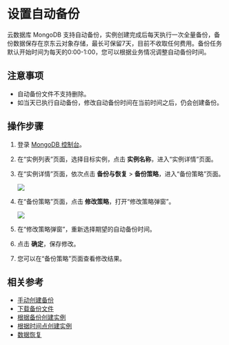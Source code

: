 # 设置自动备份

云数据库 MongoDB 支持自动备份，实例创建完成后每天执行一次全量备份，备份数据保存在京东云对象存储，最长可保留7天，目前不收取任何费用。备份任务默认开始时间为每天的0:00-1:00，您可以根据业务情况调整自动备份时间。


## 注意事项
- 自动备份文件不支持删除。
- 如当天已执行自动备份，修改自动备份时间在当前时间之后，仍会创建备份。

## 操作步骤
1. 登录 [MongoDB 控制台](https://mongodb-console.jdcloud.com/mongodb)。
1. 在“实例列表”页面，选择目标实例，点击 **实例名称**，进入“实例详情”页面。
1. 在“实例详情”页面，依次点击 **备份与恢复** >  **备份策略**，进入“备份策略”页面。
   
   ![](https://github.com/jdcloudcom/cn/blob/master/image/mongodb/mongo-017.png)

1. 在“备份策略”页面，点击 **修改策略**，打开“修改策略弹窗”。

   ![](https://github.com/jdcloudcom/cn/blob/master/image/mongodb/mongo-018.png)

1. 在“修改策略弹窗”，重新选择期望的自动备份时间。
	
1. 点击 **确定**，保存修改。
2. 您可以在“备份策略”页面查看修改结果。

## 相关参考

- [手动创建备份](Create-Backup.md)
- [下载备份文件](Download-Bckup.md)
- [根据备份创建实例](Create-Instance-by-Backup.md)
- [根据时间点创建实例](Create-Instance-by-Point-in-Time.md)
- [数据恢复](Restore-Instance.md)


